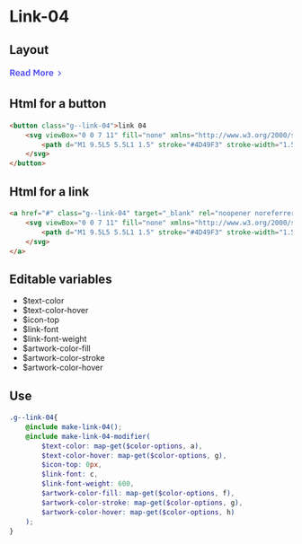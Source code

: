 # Link-04

## Layout

![alt text][link-04]

[link-04]: /src/img/global-components/link/link-04.png

## Html for a button

```html
<button class="g--link-04">link 04
    <svg viewBox="0 0 7 11" fill="none" xmlns="http://www.w3.org/2000/svg">
        <path d="M1 9.5L5 5.5L1 1.5" stroke="#4D49F3" stroke-width="1.5"/>
    </svg>
</button>
```

## Html for a link

```html
<a href="#" class="g--link-04" target="_blank" rel="noopener noreferrer">link 04 link
    <svg viewBox="0 0 7 11" fill="none" xmlns="http://www.w3.org/2000/svg">
        <path d="M1 9.5L5 5.5L1 1.5" stroke="#4D49F3" stroke-width="1.5"/>
    </svg>
</a>
```

## Editable variables

- $text-color
- $text-color-hover
- $icon-top
- $link-font
- $link-font-weight
- $artwork-color-fill
- $artwork-color-stroke
- $artwork-color-hover

## Use

```scss
.g--link-04{
    @include make-link-04();
    @include make-link-04-modifier(
        $text-color: map-get($color-options, a),
        $text-color-hover: map-get($color-options, g),
        $icon-top: 0px,
        $link-font: c,
        $link-font-weight: 600,
        $artwork-color-fill: map-get($color-options, f),
        $artwork-color-stroke: map-get($color-options, g),
        $artwork-color-hover: map-get($color-options, h)
    );
}
```
